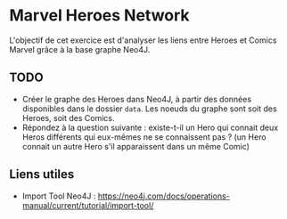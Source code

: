 # Marvel Heroes Network

L'objectif de cet exercice est d'analyser les liens entre Heroes et Comics Marvel grâce à la base graphe Neo4J.

## TODO

* Créer le graphe des Heroes dans Neo4J, à partir des données disponibles dans le dossier `data`. Les noeuds du graphe sont soit des Heroes, soit des Comics.
* Répondez à la question suivante : existe-t-il un Hero qui connait deux Heros différents qui eux-mêmes ne se connaissent pas ? (un Hero connait un autre Hero s'il apparaissent dans un même Comic)

## Liens utiles

* Import Tool Neo4J : https://neo4j.com/docs/operations-manual/current/tutorial/import-tool/
